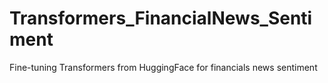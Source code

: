 # Transformers_FinancialNews_Sentiment
Fine-tuning Transformers from HuggingFace for financials news sentiment
